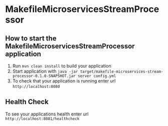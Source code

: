 # MakefileMicroservicesStreamProcessor

How to start the MakefileMicroservicesStreamProcessor application
---

1. Run `mvn clean install` to build your application
1. Start application with `java -jar target/makefile-microservices-stream-processor-0.1.0-SNAPSHOT.jar server config.yml`
1. To check that your application is running enter url `http://localhost:8080`

Health Check
---

To see your applications health enter url `http://localhost:8081/healthcheck`
